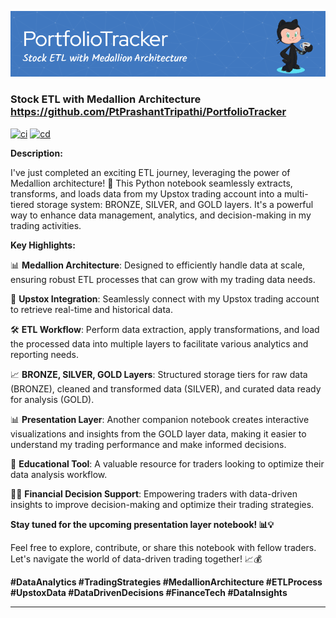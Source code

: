 [![Header](https://raw.githubusercontent.com/PtPrashantTripathi/PortfolioTracker/main/.github/portfolio_tracker_header.png)](https://github.com/PtPrashantTripathi/PortfolioTracker)

### Stock ETL with Medallion Architecture https://github.com/PtPrashantTripathi/PortfolioTracker

[![ci](https://github.com/PtPrashantTripathi/PortfolioTracker/actions/workflows/ci.yml/badge.svg)](https://github.com/PtPrashantTripathi/PortfolioTracker/actions/workflows/ci.yml) [![cd](https://github.com/PtPrashantTripathi/PortfolioTracker/actions/workflows/cd.yml/badge.svg)](https://github.com/PtPrashantTripathi/PortfolioTracker/actions/workflows/cd.yml)

**Description:**

I've just completed an exciting ETL journey, leveraging the power of Medallion architecture! 🚀 This Python notebook seamlessly extracts, transforms, and loads data from my Upstox trading account into a multi-tiered storage system: BRONZE, SILVER, and GOLD layers. It's a powerful way to enhance data management, analytics, and decision-making in my trading activities.

**Key Highlights:**

📊 **Medallion Architecture**: Designed to efficiently handle data at scale, ensuring robust ETL processes that can grow with my trading data needs.

🔗 **Upstox Integration**: Seamlessly connect with my Upstox trading account to retrieve real-time and historical data.

🛠️ **ETL Workflow**: Perform data extraction, apply transformations, and load the processed data into multiple layers to facilitate various analytics and reporting needs.

📈 **BRONZE, SILVER, GOLD Layers**: Structured storage tiers for raw data (BRONZE), cleaned and transformed data (SILVER), and curated data ready for analysis (GOLD).

📊 **Presentation Layer**: Another companion notebook creates interactive visualizations and insights from the GOLD layer data, making it easier to understand my trading performance and make informed decisions.

📓 **Educational Tool**: A valuable resource for traders looking to optimize their data analysis workflow.

👩‍💼 **Financial Decision Support**: Empowering traders with data-driven insights to improve decision-making and optimize their trading strategies.

**Stay tuned for the upcoming presentation layer notebook! 📊💡**

Feel free to explore, contribute, or share this notebook with fellow traders. Let's navigate the world of data-driven trading together! 📈💰

**#DataAnalytics #TradingStrategies #MedallionArchitecture #ETLProcess #UpstoxData #DataDrivenDecisions #FinanceTech #DataInsights**

---
